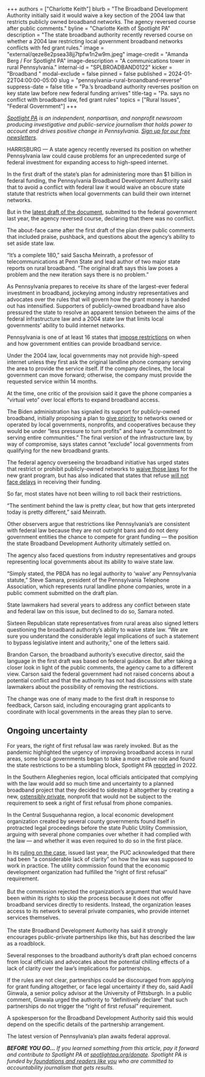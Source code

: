 +++
authors = ["Charlotte Keith"]
blurb = "The Broadband Development Authority initially said it would waive a key section of the 2004 law that restricts publicly owned broadband networks. The agency reversed course after public comments."
byline = "Charlotte Keith of Spotlight PA"
description = "The state broadband authority recently reversed course on whether a 2004 law restricting local government broadband networks conflicts with fed grant rules."
image = "external/qeze8e2psea38jj7tpfw1n2w9m.jpeg"
image-credit = "Amanda Berg / For Spotlight PA"
image-description = "A communications tower in rural Pennsylvania."
internal-id = "SPLBROADBAND0122"
kicker = "Broadband "
modal-exclude = false
pinned = false
published = 2024-01-22T04:00:00-05:00
slug = "pennsylvania-rural-broandband-reverse"
suppress-date = false
title = "Pa.’s broadband authority reverses position on key state law before new federal funding arrives"
title-tag = "Pa. says no conflict with broadband law, fed grant rules"
topics = ["Rural Issues", "Federal Government"]
+++

<a href="https://www.spotlightpa.org/"><em>Spotlight PA</em></a><em> is an independent, nonpartisan, and nonprofit newsroom producing investigative and public-service journalism that holds power to account and drives positive change in Pennsylvania. </em><a href="https://www.spotlightpa.org/newsletters"><em>Sign up for our free newsletters</em></a><em>.</em>

HARRISBURG — A state agency recently reversed its position on whether Pennsylvania law could cause problems for an unprecedented surge of federal investment for expanding access to high-speed internet.

In the first draft of the state’s plan for administering more than $1 billion in federal funding, the Pennsylvania Broadband Development Authority said that to avoid a conflict with federal law it would waive an obscure state statute that restricts when local governments can build their own internet networks.

But in the <a href="https://dced.pa.gov/download/pbda-initial-proposal-volume-ii-draft/?wpdmdl=122649">latest draft of the document</a>, submitted to the federal government last year, the agency reversed course, declaring that there was no conflict.

The about-face came after the first draft of the plan drew public comments that included praise, pushback, and questions about the agency’s ability to set aside state law.

<script src="https://www.spotlightpa.org/embed.js" async></script><div data-spl-embed-version="1" data-spl-src="https://www.spotlightpa.org/embeds/newsletter/"></div>

“It’s a complete 180,” said Sascha Meinrath, a professor of telecommunications at Penn State and lead author of two major state reports on rural broadband. “The original draft says this law poses a problem and the new iteration says there is no problem.”

As Pennsylvania prepares to receive its share of the largest-ever federal investment in broadband, jockeying among industry representatives and advocates over the rules that will govern how the grant money is handed out has intensified. Supporters of publicly-owned broadband have also pressured the state to resolve<strong> </strong>an apparent tension between the aims of the federal infrastructure law and a 2004 state law that limits local governments’ ability to build internet networks.

Pennsylvania is one of at least 16 states that <a href="https://broadbandnow.com/report/municipal-broadband-roadblocks">impose restrictions</a> on when and how government entities can provide broadband service.

Under the 2004 law, local governments may not provide high-speed internet unless they first ask the original landline phone company serving the area to provide the service itself. If the company declines, the local government can move forward; otherwise, the company must provide the requested service within 14 months.

At the time, one critic of the provision said it gave the phone companies a “virtual veto” over local efforts to expand broadband access.

The Biden administration has signaled its support for publicly-owned broadband, initially proposing a plan to <a href="https://www.whitehouse.gov/briefing-room/statements-releases/2021/03/31/fact-sheet-the-american-jobs-plan/">give priority</a> to networks owned or operated by local governments, nonprofits, and cooperatives because they would be under “less pressure to turn profits” and have “a commitment to serving entire communities.” The final version of the infrastructure law, by way of compromise, says states cannot “exclude” local governments from qualifying for the new broadband grants.

The federal agency overseeing the broadband initiative has urged states that restrict or prohibit publicly-owned networks to <a href="https://broadbandusa.ntia.doc.gov/sites/default/files/2022-05/BEAD%20NOFO.pdf">waive those laws</a> for the new grant program, but has also indicated that states that refuse <a href="https://www.fiercetelecom.com/telecom/municipal-broadband-laws-probably-wont-delay-bead-funding">will not face delays</a> in receiving their funding.

So far, most states have not been willing to roll back their restrictions.

“The sentiment behind the law is pretty clear, but how that gets interpreted today is pretty different,” said Meinrath.<br/>

Other observers argue that restrictions like Pennsylvania’s are consistent with federal law because they are not outright bans and do not deny government entities the chance to compete for grant funding — the position the state Broadband Development Authority ultimately settled on.

The agency also faced questions from industry representatives and groups representing local governments about its ability to waive state law.

“Simply stated, the PBDA has no legal authority to ‘waive’ any Pennsylvania statute,” Steve Samara, president of the Pennsylvania Telephone Association, which represents rural landline phone companies, wrote in a public comment submitted on the draft plan.

State lawmakers had several years to address any conflict between state and federal law on this issue, but declined to do so, Samara noted.

Sixteen Republican state representatives from rural areas also signed letters questioning the broadband authority’s ability to waive state law. “We are sure you understand the considerable legal implications of such a statement to bypass legislative intent and authority,” one of the letters said.

Brandon Carson, the broadband authority’s executive director, said the language in the first draft was based on federal guidance. But after taking a closer look in light of the public comments, the agency came to a different view. Carson said the federal government had not raised concerns about a potential conflict and that the authority has not had discussions with state lawmakers about the possibility of removing the restrictions.

The change was one of many made to the first draft in response to feedback, Carson said, including encouraging grant applicants to coordinate with local governments in the areas they plan to serve.

## Ongoing uncertainty ##

For years, the right of first refusal law was rarely invoked. But as the pandemic highlighted the urgency of improving broadband access in rural areas, some local governments began to take a more active role and found the state restrictions to be a stumbling block, Spotlight PA <a href="https://www.spotlightpa.org/news/2022/06/pennsylvania-broadband-internet-rural-expansion/">reported</a> in 2022.

In the Southern Alleghenies region, local officials anticipated that complying with the law would add so much time and uncertainty to a planned broadband project that they decided to sidestep it altogether by creating a new, <a href="https://www.spotlightpa.org/news/2022/06/pa-broadband-public-records-transparency/">ostensibly private</a>, nonprofit that would not be subject to the requirement to seek a right of first refusal from phone companies.

In the Central Susquehanna region, a local economic development organization created by several county governments found itself in protracted legal proceedings before the state Public Utility Commission, arguing with several phone companies over whether it had complied with the law — and whether it was even required to do so in the first place.

In its <a href="https://www.puc.pa.gov/pcdocs/1794581.pdf">ruling on the case</a>, issued last year, the PUC acknowledged that there had been “a considerable lack of clarity” on how the law was supposed to work in practice. The utility commission found that the economic development organization had fulfilled the “right of first refusal” requirement.<br/><br/>But the commission rejected the organization’s argument that would have been within its rights to skip the process because it does not offer broadband services directly to residents. Instead, the organization leases access to its network to several private companies, who provide internet services themselves.<br/><br/>The state Broadband Development Authority has said it strongly encourages public-private partnerships like this, but has described the law as a roadblock.

<script src="https://www.spotlightpa.org/embed.js" async></script><div data-spl-embed-version="1" data-spl-src="https://www.spotlightpa.org/embeds/donate/"></div>

Several responses to the broadband authority’s draft plan echoed concerns from local officials and advocates about the potential chilling effects of a lack of clarity over the law’s implications for partnerships.

If the rules are not clear, partnerships could be discouraged from applying for grant funding altogether, or face legal uncertainty if they do, said Aadil Ginwala, a senior policy advisor at the University of Pittsburgh. In a public comment, Ginwala urged the authority to “definitively declare” that such partnerships do not trigger the “right of first refusal” requirement.

A spokesperson for the Broadband Development Authority said this would depend on the specific details of the partnership arrangement.

The latest version of Pennsylvania’s plan awaits federal approval.

<strong><em>BEFORE YOU GO…</em></strong><em> If you learned something from this article, pay it forward and contribute to Spotlight PA at </em><a href="https://www.spotlightpa.org/donate"><em>spotlightpa.org/donate</em></a><em>. Spotlight PA is funded by</em><a href="https://www.spotlightpa.org/support"><em> foundations and readers like you</em></a><em> who are committed to accountability journalism that gets results.</em>

